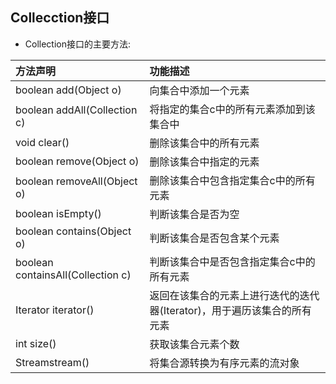 ## Collecction接口
- Collection接口的主要方法:

|方法声明|功能描述|
|:--|:--|
|boolean add(Object o)|向集合中添加一个元素|
|boolean addAll(Collection c)|将指定的集合c中的所有元素添加到该集合中|
|void clear()|删除该集合中的所有元素|
|boolean remove(Object o)|删除该集合中指定的元素|
|boolean removeAll(Object o)|删除该集合中包含指定集合c中的所有元素|
|boolean isEmpty()|判断该集合是否为空|
|boolean contains(Object o)|判断该集合是否包含某个元素|
|boolean containsAll(Collection c)|判断该集合中是否包含指定集合c中的所有元素|
|Iterator iterator()|返回在该集合的元素上进行迭代的迭代器(Iterator)，用于遍历该集合的所有元素|
|int size()|获取该集合元素个数|
|Stream<E>stream()|将集合源转换为有序元素的流对象|

